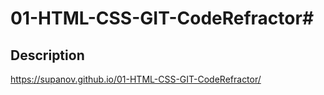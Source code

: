 # 01-HTML-CSS-GIT-CodeRefractor# <Your-Project-Title>

## Description

https://supanov.github.io/01-HTML-CSS-GIT-CodeRefractor/
